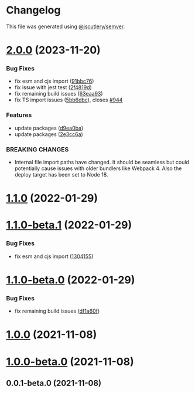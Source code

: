 # Changelog

This file was generated using [@jscutlery/semver](https://github.com/jscutlery/semver).

# [2.0.0](https://github.com/patdx/zustand-rx/compare/v1.0.0...v2.0.0) (2023-11-20)

### Bug Fixes

- fix esm and cjs import ([91bbc76](https://github.com/patdx/zustand-rx/commit/91bbc76e7a13297d295b362d3443663851a1b01d))
- fix issue with jest test ([2f4819d](https://github.com/patdx/zustand-rx/commit/2f4819d0fed9126161b2e75cdbadb0088ae65792))
- fix remaining build issues ([63eaa93](https://github.com/patdx/zustand-rx/commit/63eaa939b2b4a9734ccddda570a2a796682fbe3e))
- fix TS import issues ([5bb6dbc](https://github.com/patdx/zustand-rx/commit/5bb6dbcc273b6b43d8c804ce5dde23f6e8577578)), closes [#944](https://github.com/patdx/zustand-rx/issues/944)

### Features

- update packages ([d9ea0ba](https://github.com/patdx/zustand-rx/commit/d9ea0ba2a67b46166f90593fcd4f78616e6731d4))
- update packages ([2e3cc6a](https://github.com/patdx/zustand-rx/commit/2e3cc6aedb239645df131c33c2aeb201220c4773))

### BREAKING CHANGES

- Internal file import paths have changed. It should be seamless but could potentially cause issues with older bundlers like Webpack 4. Also the deploy target has been set to Node 18.

# [1.1.0](https://github.com/patdx/zustand-rx/compare/v1.1.0-beta.1...v1.1.0) (2022-01-29)

# [1.1.0-beta.1](https://github.com/patdx/zustand-rx/compare/v1.1.0-beta.0...v1.1.0-beta.1) (2022-01-29)

### Bug Fixes

- fix esm and cjs import ([1304155](https://github.com/patdx/zustand-rx/commit/1304155a35c1ffa8f4c32f2820cdb1d38c8f6660))

# [1.1.0-beta.0](https://github.com/patdx/zustand-rx/compare/v1.0.0...v1.1.0-beta.0) (2022-01-29)

### Bug Fixes

- fix remaining build issues ([df1a60f](https://github.com/patdx/zustand-rx/commit/df1a60f4180fc1c908f45346d96fef40779b89f0))

# [1.0.0](https://github.com/patdx/zustand-rx/compare/v1.0.0-beta.0...v1.0.0) (2021-11-08)

# [1.0.0-beta.0](https://github.com/patdx/zustand-rx/compare/v0.0.1-beta.0...v1.0.0-beta.0) (2021-11-08)

## 0.0.1-beta.0 (2021-11-08)

